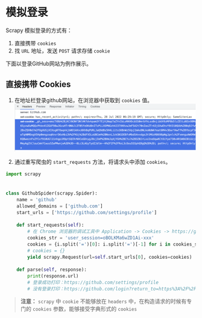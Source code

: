 # 模拟登录

Scrapy 模拟登录的方式有：

1. 直接携带 `cookies`
2. 找 `URL` 地址，发送 `POST` 请求存储 `cookie`

下面以登录GitHub网站为例作展示。

## 直接携带 Cookies

1. 在地址栏登录github网站，在浏览器中获取到 `cookies` 值。
   ![Github Cookies](./images/github-cookies.png)

2. 通过重写爬虫的 `start_requests` 方法，将请求头中添加 `cookies`。

```python
import scrapy


class GithubSpider(scrapy.Spider):
    name = 'github'
    allowed_domains = ['github.com']
    start_urls = ['https://github.com/settings/profile']

    def start_requests(self):
        # 在 Chrome 浏览器的调试工具中 Application -> Cookies -> https://github.com -> user_session
        cookies_str = 'user_session=oBOLKMa6wZD1Ai-xxx'
        cookies = {i.split('=')[0]: i.split('=')[-1] for i in cookies_str.split('; ')}
        # cookies = {}
        yield scrapy.Request(url=self.start_urls[0], cookies=cookies)

    def parse(self, response):
        print(response.url)
        # 登录成功打印：https://github.com/settings/profile
        # 没有登录打印：https://github.com/login?return_to=https%3A%2F%2Fgithub.com%2Fsettings%2Fprofile
```

> **注意：** `scrapy` 中 `cookie` 不能够放在 `headers` 中，在构造请求的时候有专门的 `cookies` 参数，能够接受字典形式的 `cookies`